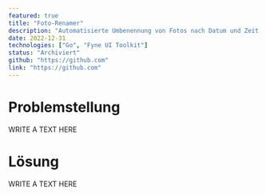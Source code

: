 ```yaml
---
featured: true
title: "Foto-Renamer"
description: "Automatisierte Umbenennung von Fotos nach Datum und Zeit."
date: 2022-12-31
technologies: ["Go", "Fyne UI Toolkit"]
status: "Archiviert"
github: "https://github.com"
link: "https://github.com"
---
```


# Problemstellung

WRITE A TEXT HERE

# Lösung

WRITE A TEXT HERE
